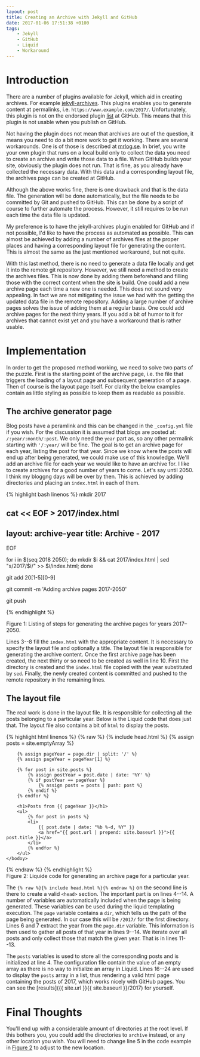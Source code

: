 ```yaml
---
layout: post
title: Creating an Archive with Jekyll and GitHub
date: 2017-01-06 17:51:38 +0100
tags:
    - Jekyll
    - GitHub
    - Liquid
    - Workaround
---
```

# Introduction
There are a number of plugins available for Jekyll, which aid in
creating archives. For example
[jekyll-archives](https://github.com/jekyll/jekyll-archives/). This
plugins enables you to generate content at permalinks, i.e.
`https://www.example.com/2017/`. Unfortunately, this plugin is not on
the endorsed plugin [list](https://pages.github.com/versions/) at
GitHub. This means that this plugin is not usable when you publish on
GitHub.

Not having the plugin does not mean that archives are out of the
question, it means you need to do a bit more work to get it working.
There are several workarounds. One is of those is described at
[mrlog.se](http://mrloh.se/2015/06/automatic-archives-for-jekyll-on-github-pages/).
In brief, you write your own plugin that runs on a local build only to
collect the data you need to create an archive and write those data to a
file. When GitHub builds your site, obviously the plugin does not run.
That is fine, as you already have collected the necessary data. With this
data and a corresponding layout file, the archives page can be created
at GitHub.

Although the above works fine, there is one drawback and that is the
data file. The generation will be done automatically, but the file
needs to be committed by Git and pushed to GitHub. This can be done by a
script of course to further automate the process. However, it still
requires to be run each time the data file is updated.

My preference is to have the jekyll-archives plugin enabled for GitHub
and if not possible, I'd like to have the process as automated as
possible. This can almost be achieved by adding a number of archives files at
the proper places and having a corresponding layout file for generating the
content. This is almost the same as the just mentioned workaround, but not
quite.

With this last method, there is no need to generate a data file locally
and get it into the remote git repository. However, we still need a
method to create the archives files. This is now done by adding them
beforehand and filling those with the correct content when the site is
build. One could add a new archive page each time a new one is needed.
This does not sound very appealing. In fact we are not mitigating the
issue we had with the getting the updated data file in the remote
repository. Adding a large number of archive pages solves the issue of
adding them at a regular basis. One could add archive pages for the next
thirty years. If you add a bit of humor to it for archives that cannot
exist yet and you have a workaround that is rather usable.

# Implementation
In order to get the proposed method working, we need to solve two parts
of the puzzle. First is the starting point of the archive page, i.e. the
file that triggers the loading of a layout page and subsequent generation of a
page. Then of course is the layout page itself. For clarity the below examples
contain as little styling as possible to keep them as readable as possible.

## The archive generator page
Blog posts have a peramlink and this can be changed in the `_config.yml`
file if you wish. For the discussion it is assumed that blogs are posted
at: `/:year/:month/:post`. We only need the `year` part as, so any other
permalink starting with `'/:year/` will be fine. The goal is to get an
archive page for each year, listing the post for that year. Since we
know where the posts will end up after being generated, we could make
use of this knowledge. We'll add an archive file for each year we would
like to have an archive for. I like to create archives for a good number
of years to come. Let's say until 2050. I think my bloggng days will be
over by then. This is achieved by adding directories and placing an
`index.html` in each of them.

{% highlight bash linenos %}
mkdir 2017

cat << EOF > 2017/index.html
---
layout: archive-year
title: Archive - 2017
---
EOF

for i in $(seq 2018 2050); do mkdir $i && cat 2017/index.html | sed "s/2017/$i/" >> $i/index.html; done

git add 20[1-5][0-9]

git commit -m 'Adding archive pages 2017-2050'

git push

{% endhighlight %}
<div class="figure-caption">
  <span class="label">Figure 1:</span>
  <span class="text">
    Listing of steps for generating the archive pages for years 2017&ndash;2050.
  </span>
</div>

Lines 3--8 fill the `index.html` with the appropriate content. It is
necessary to specify the layout file and optionally a title. The
layout file is responsible for generating the archive content. Once the
first archive page has been created, the next thirty or so need to be
created as well in line 10. First the directory is created and the
`index.html` file copied with the year substituted by `sed`. Finally,
the newly created content is committed and pushed to the remote
repository in the remaining lines.

## The layout file
The real work is done in the layout file. It is responsible for
collecting all the posts belonging to a particular year. Below is the
Liquid code that does just that. The layout file also contains a bit of
`html` to display the posts.

<div id="fig2">
{% highlight html linenos %}
{% raw %}
<html lang="en">
    {% include head.html %}
    <body>
        {% assign posts = site.emptyArray %}

        {% assign pageYear = page.dir | split: '/' %}
        {% assign pageYear = pageYear[1] %}

        {% for post in site.posts %}
            {% assign postYear = post.date | date: '%Y' %}
            {% if postYear == pageYear %}
                {% assign posts = posts | push: post %}
            {% endif %}
        {% endfor %}

        <h1>Posts from {{ pageYear }}</h1>
        <ul>
            {% for post in posts %}
            <li>
                {{ post.date | date: "%b %-d, %Y" }}
                <a href="{{ post.url | prepend: site.baseurl }}">{{ post.title }}</a>
            </li>
            {% endfor %}
        </ul>
    </bodoy>
</html>
{% endraw %}
{% endhighlight %}
<div class="figure-caption">
  <span class="label">Figure 2:</span>
  <span class="text">
    Liquide code for generating an archive page for a particular year.
  </span>
</div>

The `{% raw %}{% include head.html %}{% endraw %}` on the second line is
there to create a valid `<head>` section. The important part is on
lines 4--14. A number of variables are automatically included when the
page is being generated. These variables can be used during the liquid
templating execution. The `page` variable contains a `dir`, which tells
us the path of the page being generated. In our case this will be
`/2017/` for the first directory. Lines 6 and 7 extract the year from
the `page.dir` variable. This information is then used to gather all
posts of that year in lines 9--14. We iterate over all posts and only
collect those that match the given year. That is in lines 11--13.

The `posts` variables is used to store all the corresponding posts and
is initialized at line 4. The configuration file contain the value of an
empty array as there is no way to initialize an array in Liquid. Lines
16--24 are used to display the `posts` array in a list, thus rendering a
valid html page containing the posts of 2017, which works nicely with
GitHub pages. You can see the [results]({{ site.url }}{{ site.baseurl }}/2017)
for yourself.

# Final Thoughts
You'll end up with a considerable amount of directories at the root
level. If this bothers you, you could add the directories to `archive`
instead, or any other location you wish. You will need to change line 5
in the code example in [Figure 2](#fig2) to adjust to the new location.
